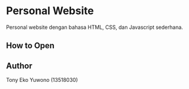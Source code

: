 # Personal Website

Personal website dengan bahasa HTML, CSS, dan Javascript sederhana.

## How to Open



## Author

Tony Eko Yuwono (13518030)
